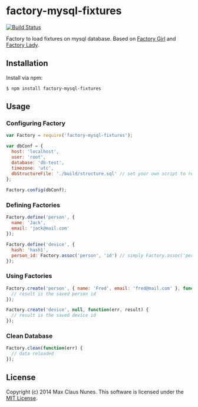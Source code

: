 factory-mysql-fixtures
======================

[![Build Status](https://travis-ci.org/maxcnunes/factory-mysql-fixtures.png?branch=master)](https://travis-ci.org/maxcnunes/factory-mysql-fixtures)

  Factory to load fixtures on mysql database. Based on [Factory Girl](https://github.com/thoughtbot/factory_girl) and [Factory Lady](https://github.com/petejkim/factory-lady).
  

## Installation

Install via npm:

    $ npm install factory-mysql-fixtures

## Usage

### Configuring Factory

```javascript
var Factory = require('factory-mysql-fixtures');

var dbConf = {
  host: 'localhost',
  user: 'root',
  database: 'db-test',
  timezone: 'utc',
  dbStructureFile: './build/structure.sql' // set your own script to reload initial data when calling clean method
};
  
Factory.config(dbConf);
```

### Defining Factories

```javascript
Factory.define('person', { 
  name: 'Jack', 
  email: 'jack@mail.com' 
});

Factory.define('device', { 
  hash: 'hash1', 
  person_id: Factory.assoc('person', 'id') // simply Factory.assoc('person') for person object itself
});

```

### Using Factories

```javascript
Factory.create('person', { name: 'Fred', email: 'fred@mail.com' }, function(err, result) {
  // result is the saved person id
});

Factory.create('device', null, function(err, result) {
  // result is the saved device id
});

```

### Clean Database

```javascript
Factory.clean(function(err) {
  // data reloaded
});

```

## License

Copyright (c) 2014 Max Claus Nunes. This software is licensed under the [MIT License](http://raw.github.com/maxcnunes/factory-mysql-fixtures/master/LICENSE).